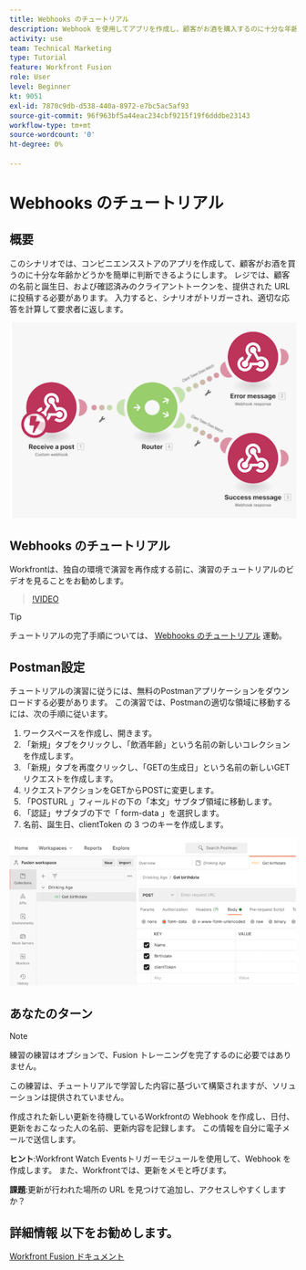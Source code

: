 ```yaml
---
title: Webhooks のチュートリアル
description: Webhook を使用してアプリを作成し、顧客がお酒を購入するのに十分な年齢かどうかを判断する方法を説明します ( [!DNL Adobe Workfront Fusion].
activity: use
team: Technical Marketing
type: Tutorial
feature: Workfront Fusion
role: User
level: Beginner
kt: 9051
exl-id: 7870c9db-d538-440a-8972-e7bc5ac5af93
source-git-commit: 96f963bf5a44eac234cbf9215f19f6dddbe23143
workflow-type: tm+mt
source-wordcount: '0'
ht-degree: 0%

---
```


# Webhooks のチュートリアル

## 概要

このシナリオでは、コンビニエンスストアのアプリを作成して、顧客がお酒を買うのに十分な年齢かどうかを簡単に判断できるようにします。 レジでは、顧客の名前と誕生日、および確認済みのクライアントトークンを、提供された URL に投稿する必要があります。 入力すると、シナリオがトリガーされ、適切な応答を計算して要求者に返します。

![スイッチモジュールを使用した画像](assets/beyond-basic-modules-5.png)

## Webhooks のチュートリアル

Workfrontは、独自の環境で演習を再作成する前に、演習のチュートリアルのビデオを見ることをお勧めします。

>[!VIDEO](https://video.tv.adobe.com/v/335292/?quality=12)

>[!TIP]
>
>チュートリアルの完了手順については、 [Webhooks のチュートリアル](https://experienceleague.adobe.com/docs/workfront-learn/tutorials-workfront/fusion/exercises/webhooks.html?lang=en) 運動。

## Postman設定

チュートリアルの演習に従うには、無料のPostmanアプリケーションをダウンロードする必要があります。 この演習では、Postmanの適切な領域に移動するには、次の手順に従います。

1. ワークスペースを作成し、開きます。
1. 「新規」タブをクリックし、「飲酒年齢」という名前の新しいコレクションを作成します。
1. 「新規」タブを再度クリックし、「GETの生成日」という名前の新しいGETリクエストを作成します。
1. リクエストアクションをGETからPOSTに変更します。
1. 「POSTURL 」フィールドの下の「本文」サブタブ領域に移動します。
1. 「認証」サブタブの下で「 form-data 」を選択します。
1. 名前、誕生日、clientToken の 3 つのキーを作成します。

![スイッチモジュールを使用した画像](assets/beyond-basic-modules-6.png)

## あなたのターン

>[!NOTE]
>
>練習の練習はオプションで、Fusion トレーニングを完了するのに必要ではありません。

この練習は、チュートリアルで学習した内容に基づいて構築されますが、ソリューションは提供されていません。

作成された新しい更新を待機しているWorkfrontの Webhook を作成し、日付、更新をおこなった人の名前、更新内容を記録します。 この情報を自分に電子メールで送信します。

**ヒント**:Workfront Watch Eventsトリガーモジュールを使用して、Webhook を作成します。 また、Workfrontでは、更新をメモと呼びます。

**課題**:更新が行われた場所の URL を見つけて追加し、アクセスしやすくしますか？


## 詳細情報 以下をお勧めします。

[Workfront Fusion ドキュメント](https://experienceleague.adobe.com/docs/workfront/using/adobe-workfront-fusion/workfront-fusion-2.html?lang=en)
